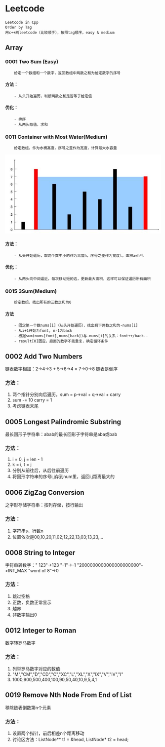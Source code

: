 # Leetcode
    Leetcode in Cpp
    Order by Tag
    用c++刷leetcode（比较顺手），按照tag顺序，easy & medium
    
## Array    
### 0001 Two Sum (Easy)
        给定一个数组和一个数字，返回数组中两数之和为给定数字的序号
#### 方法：
        - 从头开始遍历，判断两数之和是否等于给定值
#### 优化：
        - 排序
        - 从两头取值，求和
### 0011 Container with Most Water(Medium)
        给定数组，作为水桶高度，序号之差作为宽度，计算最大水容量
![最大水容量](https://github.com/ElsaQf/Leetcode/blob/master/PictureOfProblem/%E6%9C%80%E5%A4%A7%E6%B0%B4%E5%AE%B9%E9%87%8F.JPG)
#### 方法：
        - 从头开始遍历，取两个数中小的作为高度h，序号之差作为宽度l，面积a=h*l
#### 优化：
        - 从两头向中间逼近，每次移动短的边，更新最大面积，这样可以保证遍历所有面积
### 0015 3Sum(Medium)
        给定数组，找出所有的三数之和为0
#### 方法
        - 固定第一个数nums[i]（从头开始遍历），找出剩下两数之和为-nums[i]
        - 从i+1开始为font, n-1为back
        - 根据sum(nums[font],nums[back])与-nums[i]的关系：font++/back--
        - result[0]固定，后面的数字不能重复，确定循环条件



## 0002 Add Two Numbers
链表数字相加：2->4->3 + 5->6->4 = 7->0->8 链表是倒序
### 方法：
1. 两个指针分别向后遍历，sum = p->val + q->val + carry
2. sum -= 10 carry = 1
3. 考虑链表末尾


## 0005 Longest Palindromic Substring
最长回形子字符串：abab的最长回形子字符串是aba或bab
### 方法：
1. i = 0, j = len - 1
2. k = i, t = j
3. 分别从前往后，从后往前遍历
4. 将回形字符串的序号i,j存到num里，返回i,j距离最大的

## 0006 ZigZag Conversion
之字形存储字符串：按列存储，按行输出
### 方法：
1. 字符串s，行数n
2. 位置依次是00,10,20,11,02;12,22,13,03;13,23,...

## 0008 String to Integer
字符串转数字："     123"->123 "-1"->-1 "2000000000000000000000"->INT_MAX "word of 8"->0
### 方法：
1. 跳过空格
2. 正数，负数正常显示
3. 越界
4. 非数字输出0

## 0012 Integer to Roman
数字转罗马数字
### 方法：
1. 列举罗马数字对应的数值
2. "M","CM","D","CD","C","XC","L","XL","X","IX","V","IV","I"
3. 1000,900,500,400,100,90,50,40,10,9,5,4,1

## 0019 Remove Nth Node From End of List
移除链表倒数第n个元素
### 方法：
1. 设置两个指针，前后相差n个距离移动
2. 讨论区方法：ListNode** t1 = &head, ListNode* t2 = head;
